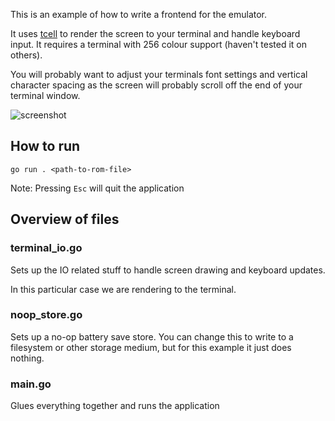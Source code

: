 This is an example of how to write a frontend for the emulator. 

It uses [tcell](https://github.com/gdamore/tcell) to render the screen to your terminal and handle keyboard input. It requires a terminal with 256 colour support (haven't tested it on others).

You will probably want to adjust your terminals font settings and vertical character spacing as the screen will probably scroll off the end of your terminal window. 


![screenshot](https://github.com/djhworld/gomeboycolor/raw/master/_examples/terminal.png)


## How to run

```
go run . <path-to-rom-file>
```

Note: Pressing `Esc` will quit the application

## Overview of files

### terminal\_io.go

Sets up the IO related stuff to handle screen drawing and keyboard updates. 

In this particular case we are rendering to the terminal. 

### noop\_store.go

Sets up a no-op battery save store. You can change this to write to a filesystem or other storage medium, but for this example it just does nothing.

### main.go

Glues everything together and runs the application

